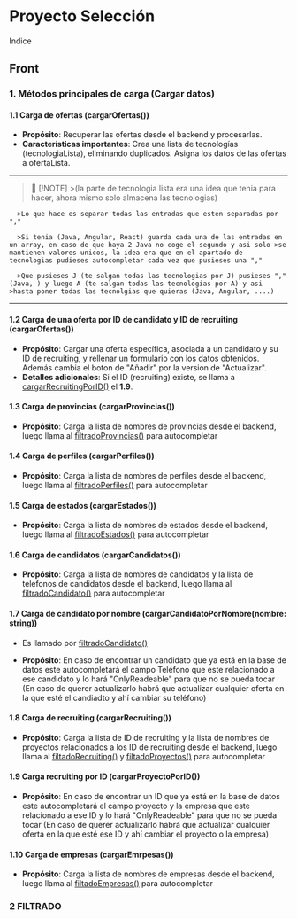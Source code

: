 # Proyecto Selección

Indice



## Front

### 1. Métodos principales de carga (Cargar datos)

#### 1.1 Carga de ofertas (cargarOfertas())

  - **Propósito**: Recuperar las ofertas desde el backend y procesarlas.
  - **Características importantes**:
      Crea una lista de tecnologías (tecnologiaLista), eliminando duplicados.
      Asigna los datos de las ofertas a ofertaLista.

---------------

>📝 [!NOTE]
      >(la parte de tecnologia lista era una idea que tenia para hacer, ahora mismo solo almacena las tecnologias)
 >
      >Lo que hace es separar todas las entradas que esten separadas por ","
 >
      >Si tenia (Java, Angular, React) guarda cada una de las entradas en un array, en caso de que haya 2 Java no coge el segundo y asi solo >se mantienen valores unicos, la idea era que en el apartado de tecnologias pudieses autocompletar cada vez que pusieses una ","
 >
      >Que pusieses J (te salgan todas las tecnologias por J) pusieses "," (Java, ) y luego A (te salgan todas las tecnologias por A) y asi >hasta poner todas las tecnolgias que quieras (Java, Angular, ....)

------------------

#### 1.2 Carga de una oferta por ID de candidato y ID de recruiting (cargarOfertas())

  - **Propósito**: Cargar una oferta específica, asociada a un candidato y su ID de recruiting, y rellenar un formulario con los datos obtenidos. Además cambia el boton de "Añadir" por la version de "Actualizar".
  - **Detalles adicionales**:
Si el ID (recruiting) existe, se llama a [cargarRecruitingPorID()](#19-carga-recruiting-por-id-cargarproyectoporid) el **1.9**.

#### 1.3 Carga de provincias (cargarProvincias())

  - **Propósito**: Carga la lista de nombres de provincias desde el backend, luego llama al [filtradoProvincias()](#filtrado) para autocompletar

#### 1.4 Carga de perfiles (cargarPerfiles())

  - **Propósito**: Carga la lista de nombres de perfiles desde el backend, luego llama al [filtradoPerfiles()](#filtrado) para autocompletar

#### 1.5 Carga de estados (cargarEstados())

  - **Propósito**: Carga la lista de nombres de estados desde el backend, luego llama al [filtradoEstados()](#filtrado) para autocompletar

#### 1.6 Carga de candidatos (cargarCandidatos())

  - **Propósito**: Carga la lista de nombres de candidatos y la lista de telefonos de candidatos desde el backend, luego llama al [filtradoCandidato()](#filtrado) para autocompletar

#### 1.7 Carga de candidato por nombre (cargarCandidatoPorNombre(nombre: string))

  - Es llamado por [filtradoCandidato()](#filtrado)

  - **Propósito**: En caso de encontrar un candidato que ya está en la base de datos este autocompletará el campo Teléfono que este relacionado a ese candidato y lo hará "OnlyReadeable" para que no se pueda tocar (En caso de querer actualizarlo habrá que actualizar cualquier oferta en la que esté el candiadto y ahí cambiar su teléfono)  

#### 1.8 Carga de recruiting (cargarRecruiting())

  - **Propósito**: Carga la lista de ID de recruiting y la lista de nombres de proyectos relacionados a los ID de recruiting desde el backend, luego llama al [filtadoRecruiting()](#filtrado) y [filtadoProyectos()](#filtrado) para autocompletar

#### 1.9 Carga recruiting por ID (cargarProyectoPorID())

  - **Propósito**: En caso de encontrar un ID que ya está en la base de datos este autocompletará el campo proyecto y la empresa que este relacionado a ese ID  y lo hará "OnlyReadeable" para que no se pueda tocar (En caso de querer actualizarlo habrá que actualizar cualquier oferta en la que esté ese ID y ahí cambiar el proyecto o la empresa)  

#### 1.10 Carga de empresas (cargarEmrpesas())

- **Propósito**: Carga la lista de nombres de empresas desde el backend, luego llama al [filtadoEmpresas()](#filtrad) para autocompletar

### 2 FILTRADO
